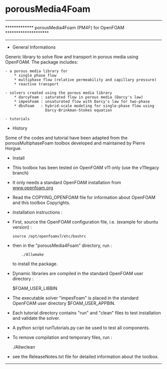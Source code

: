 # porousMedia4Foam

**************************************************************************
************* porousMedia4Foam (PM4F) for OpenFOAM ********************
**************************************************************************

* General Informations

Generic library to solve flow and transport in porous media using OpenFOAM.
The package includes:

    - a porous media library for
        * single phase flow
        * multiphase flow (relative permeability and capillary pressure)
        * reactive transport

    - solvers created using the porous media library
        * darcyFoam : saturated flow in porous media (Darcy's law)
        * impesFoam : unsaturated flow with Darcy's law for two-phase
        * dbsFoam   : hybrid-scale modeling for single-phase flow using
                      Darcy-Brinkman-Stokes equation

    - tutorials

* History

Some of the codes and tutorial have been adapted from the porousMultiphaseFoam
toolbox developed and maintained by Pierre Horgue.

* Install

- This toolbox has been tested on OpenFOAM v11 only (use the v11legacy branch)

- It only needs a standard OpenFOAM installation from www.openfoam.org


- Read the COPYING_OPENFOAM file for information about OpenFOAM and this
  toolbox Copyrights.

* Installation instructions :

- First, source the OpenFOAM configuration file, i.e. (example for ubuntu
  version) :

  	  source /opt/openfoamv7/etc/bashrc

- then in the "porousMedia4Foam" directory, run :

       	  ./Allwmake

  to install the package.

- Dynamic libraries are compiled in the standard OpenFOAM user directory :

  $FOAM_USER_LIBBIN

- The executable solver "impesFoam" is placed in the standard OpenFOAM user
  directory $FOAM_USER_APPBIN.

- Each tutorial directory contains "run" and "clean" files to test installation
  and validate the solver.

- A python script runTutorials.py can be used to test all components.

- To remove compilation and temporary files, run :

	./Allwclean

- see the ReleaseNotes.txt file for detailed information about the toolbox.

********************************************************************************
